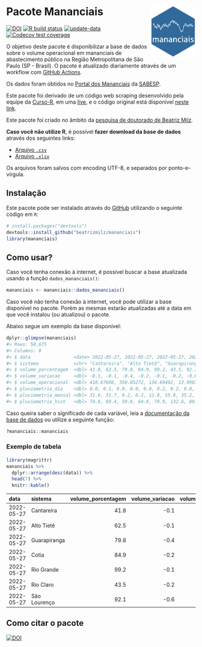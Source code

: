 
<!-- README.md is generated from README.Rmd. Please edit that file -->

# Pacote Mananciais <img src="man/figures/hexlogo.png" align="right" width = "120px"/>

<!-- badges: start -->

[![DOI](https://zenodo.org/badge/DOI/10.5281/zenodo.4733056.svg)](https://doi.org/10.5281/zenodo.4733056)
[![R build
status](https://github.com/beatrizmilz/mananciais/workflows/R-CMD-check/badge.svg)](https://github.com/beatrizmilz/mananciais/actions)
[![update-data](https://github.com/beatrizmilz/mananciais/actions/workflows/2-update_data.yaml/badge.svg)](https://github.com/beatrizmilz/mananciais/actions/workflows/2-update_data.yaml)
[![Codecov test
coverage](https://codecov.io/gh/beatrizmilz/mananciais/branch/master/graph/badge.svg)](https://codecov.io/gh/beatrizmilz/mananciais?branch=master)
<!-- badges: end -->

O objetivo deste pacote é disponibilizar a base de dados sobre o volume
operacional em mananciais de abastecimento público na Região
Metropolitana de São Paulo (SP - Brasil). O pacote é atualizado
diariamente através de um workflow com [GitHub
Actions](https://github.com/beatrizmilz/mananciais/actions).

Os dados foram obtidos no [Portal dos
Mananciais](http://mananciais.sabesp.com.br/Situacao) da
[SABESP](http://site.sabesp.com.br/site/Default.aspx).

Este pacote foi derivado de um código web scraping desenvolvido pela
equipe da [Curso-R](https://www.curso-r.com/), em uma
[live](https://youtu.be/jvZIxrMmOcQ), e o código original está
disponível [neste
link](https://github.com/curso-r/lives/blob/master/drafts/20200730_scraper_sabesp.R).

Este pacote foi criado no âmbito da [pesquisa de doutorado de Beatriz
Milz](https://beatrizmilz.github.io/tese/).

**Caso você não utilize R**, é possível **fazer download da base de
dados** através dos seguintes links:

  - [Arquivo
    `.csv`](https://github.com/beatrizmilz/mananciais/raw/master/inst/extdata/mananciais.csv)
  - [Arquivo
    `.xlsx`](https://github.com/beatrizmilz/mananciais/blob/master/inst/extdata/mananciais.xlsx?raw=true)

Os arquivos foram salvos com encoding UTF-8, e separados por
ponto-e-vírgula.

## Instalação

Este pacote pode ser instalado através do [GitHub](https://github.com/)
utilizando o seguinte código em `R`:

``` r
# install.packages("devtools")
devtools::install_github("beatrizmilz/mananciais")
library(mananciais)
```

## Como usar?

Caso você tenha conexão à internet, é possível buscar a base atualizada
usando a função `dados_mananciais()`:

``` r
mananciais <- mananciais::dados_mananciais() 
```

Caso você não tenha conexão à internet, você pode utilizar a base
disponível no pacote. Porém as mesmas estarão atualizadas até a data em
que você instalou (ou atualizou) o pacote.

Abaixo segue um exemplo da base disponível:

``` r
dplyr::glimpse(mananciais)
#> Rows: 50,675
#> Columns: 8
#> $ data                <date> 2022-05-27, 2022-05-27, 2022-05-27, 2022-05-27, 2…
#> $ sistema             <chr> "Cantareira", "Alto Tietê", "Guarapiranga", "Cotia…
#> $ volume_porcentagem  <dbl> 41.8, 62.5, 79.8, 84.9, 99.2, 43.5, 92.1, 41.9, 62…
#> $ volume_variacao     <dbl> -0.1, -0.1, -0.4, -0.2, -0.1, -0.2, -0.6, -0.2, -0…
#> $ volume_operacional  <dbl> 410.67606, 350.05272, 136.69492, 13.99833, 111.230…
#> $ pluviometria_dia    <dbl> 0.0, 0.1, 0.0, 0.0, 0.0, 0.2, 0.2, 0.0, 0.2, 0.0, …
#> $ pluviometria_mensal <dbl> 31.6, 31.7, 9.2, 6.2, 12.8, 55.8, 35.2, 31.6, 31.6…
#> $ pluviometria_hist   <dbl> 74.8, 69.4, 59.6, 64.6, 79.9, 132.6, 88.9, 74.8, 6…
```

Caso queira saber o significado de cada variável, leia a [documentação
da base de
dados](https://beatrizmilz.github.io/mananciais/reference/mananciais.html)
ou utilize a seguinte função:

``` r
?mananciais::mananciais
```

### Exemplo de tabela

``` r
library(magrittr)
mananciais %>% 
  dplyr::arrange(desc(data)) %>% 
  head(7) %>%
  knitr::kable()
```

| data       | sistema      | volume\_porcentagem | volume\_variacao | volume\_operacional | pluviometria\_dia | pluviometria\_mensal | pluviometria\_hist |
| :--------- | :----------- | ------------------: | ---------------: | ------------------: | ----------------: | -------------------: | -----------------: |
| 2022-05-27 | Cantareira   |                41.8 |            \-0.1 |           410.67606 |               0.0 |                 31.6 |               74.8 |
| 2022-05-27 | Alto Tietê   |                62.5 |            \-0.1 |           350.05272 |               0.1 |                 31.7 |               69.4 |
| 2022-05-27 | Guarapiranga |                79.8 |            \-0.4 |           136.69492 |               0.0 |                  9.2 |               59.6 |
| 2022-05-27 | Cotia        |                84.9 |            \-0.2 |            13.99833 |               0.0 |                  6.2 |               64.6 |
| 2022-05-27 | Rio Grande   |                99.2 |            \-0.1 |           111.23083 |               0.0 |                 12.8 |               79.9 |
| 2022-05-27 | Rio Claro    |                43.5 |            \-0.2 |             5.95073 |               0.2 |                 55.8 |              132.6 |
| 2022-05-27 | São Lourenço |                92.1 |            \-0.6 |            81.82091 |               0.2 |                 35.2 |               88.9 |

## Como citar o pacote

[![DOI](https://zenodo.org/badge/DOI/10.5281/zenodo.4733056.svg)](https://doi.org/10.5281/zenodo.4733056)
